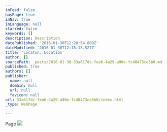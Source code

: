 ```yaml
---
inFeed: false
hasPage: true
inNav: true
inLanguage: null
starred: false
keywords: []
description: Description
datePublished: '2016-01-30T12:28:54.808Z'
dateModified: '2016-01-30T12:18:13.527Z'
title: 'Locaton, Location'
author: []
sourcePath: _posts/2016-01-30-33a617dc-fea6-4a29-a90e-fc48473ce5b0.md
published: true
authors: []
publisher:
  name: null
  domain: null
  url: null
  favicon: null
url: 33a617dc-fea6-4a29-a90e-fc48473ce5b0/index.html
_type: WebPage

---
```

Page
![](https://the-grid-user-content.s3-us-west-2.amazonaws.com/925cf604-af28-4e2f-b7bc-0c24293c7b2e.jpg)